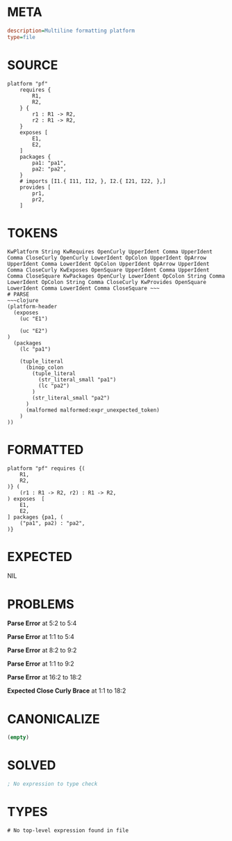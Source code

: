 # META
~~~ini
description=Multiline formatting platform
type=file
~~~
# SOURCE
~~~roc
platform "pf"
	requires {
		R1,
		R2,
	} {
		r1 : R1 -> R2,
		r2 : R1 -> R2,
	}
	exposes [
		E1,
		E2,
	]
	packages {
		pa1: "pa1",
		pa2: "pa2",
	}
	# imports [I1.{ I11, I12, }, I2.{ I21, I22, },]
	provides [
		pr1,
		pr2,
	]
~~~
# TOKENS
~~~text
KwPlatform String KwRequires OpenCurly UpperIdent Comma UpperIdent Comma CloseCurly OpenCurly LowerIdent OpColon UpperIdent OpArrow UpperIdent Comma LowerIdent OpColon UpperIdent OpArrow UpperIdent Comma CloseCurly KwExposes OpenSquare UpperIdent Comma UpperIdent Comma CloseSquare KwPackages OpenCurly LowerIdent OpColon String Comma LowerIdent OpColon String Comma CloseCurly KwProvides OpenSquare LowerIdent Comma LowerIdent Comma CloseSquare ~~~
# PARSE
~~~clojure
(platform-header
  (exposes
    (uc "E1")

    (uc "E2")
)
  (packages
    (lc "pa1")

    (tuple_literal
      (binop_colon
        (tuple_literal
          (str_literal_small "pa1")
          (lc "pa2")
        )
        (str_literal_small "pa2")
      )
      (malformed malformed:expr_unexpected_token)
    )
))
~~~
# FORMATTED
~~~roc
platform "pf" requires {(
	R1,
	R2,
)} (
	(r1 : R1 -> R2, r2) : R1 -> R2,
) exposes  [
	E1,
	E2,
] packages {pa1, (
	("pa1", pa2) : "pa2",
)}

~~~
# EXPECTED
NIL
# PROBLEMS
**Parse Error**
at 5:2 to 5:4

**Parse Error**
at 1:1 to 5:4

**Parse Error**
at 8:2 to 9:2

**Parse Error**
at 1:1 to 9:2

**Parse Error**
at 16:2 to 18:2

**Expected Close Curly Brace**
at 1:1 to 18:2

# CANONICALIZE
~~~clojure
(empty)
~~~
# SOLVED
~~~clojure
; No expression to type check
~~~
# TYPES
~~~roc
# No top-level expression found in file
~~~
